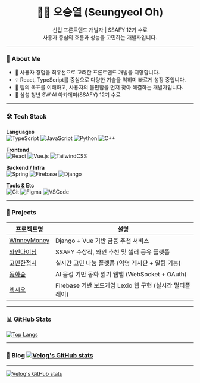 <h1 align="center">🧑‍💻 오승열 (Seungyeol Oh)</h1>

<p align="center">
  신입 프론트엔드 개발자 | SSAFY 12기 수료<br/>
  사용자 중심의 흐름과 성능을 고민하는 개발자입니다.
</p>

---

### 📌 About Me

- 🌱 사용자 경험을 최우선으로 고려한 프론트엔드 개발을 지향합니다.
- 💡 React, TypeScript를 중심으로 다양한 기술을 익히며 빠르게 성장 중입니다.
- 🎯 팀의 목표를 이해하고, 사용자의 불편함을 먼저 찾아 해결하는 개발자입니다.
- 🏫 삼성 청년 SW·AI 아카데미(SSAFY) 12기 수료

---

### 🛠️ Tech Stack

**Languages**  
![TypeScript](https://img.shields.io/badge/-TypeScript-3178C6?style=flat-square&logo=typescript&logoColor=white)
![JavaScript](https://img.shields.io/badge/-JavaScript-F7DF1E?style=flat-square&logo=javascript&logoColor=black)
![Python](https://img.shields.io/badge/-Python-3776AB?style=flat-square&logo=Python&logoColor=white)
![C++](https://img.shields.io/badge/-C++-00599C?style=flat-square&logo=c%2B%2B&logoColor=white)

**Frontend**  
![React](https://img.shields.io/badge/-React-61DAFB?style=flat-square&logo=react&logoColor=black)
![Vue.js](https://img.shields.io/badge/-Vue.js-4FC08D?style=flat-square&logo=vue.js&logoColor=white)
![TailwindCSS](https://img.shields.io/badge/-TailwindCSS-38B2AC?style=flat-square&logo=tailwind-css&logoColor=white)

**Backend / Infra**  
![Spring](https://img.shields.io/badge/-Spring-6DB33F?style=flat-square&logo=spring&logoColor=white)
![Firebase](https://img.shields.io/badge/-Firebase-FFCA28?style=flat-square&logo=firebase&logoColor=black)
![Django](https://img.shields.io/badge/-Django-092E20?style=flat-square&logo=django&logoColor=white)

**Tools & Etc**  
![Git](https://img.shields.io/badge/-Git-F05032?style=flat-square&logo=git&logoColor=white)
![Figma](https://img.shields.io/badge/-Figma-F24E1E?style=flat-square&logo=figma&logoColor=white)
![VSCode](https://img.shields.io/badge/-VSCode-007ACC?style=flat-square&logo=visual-studio-code&logoColor=white)

---

### 💼 Projects

| 프로젝트명 | 설명 |
|-----------|------|
| [WinneyMoney](https://github.com/kwo9827/winneymoney) | Django + Vue 기반 금융 추천 서비스 |
| [와인다이닝](https://github.com/kwo9827/Wine_dining) | SSAFY 수상작, 와인 추천 및 셀러 공유 플랫폼 |
| [고민한접시](https://github.com/kwo9827/Gomin_plate) | 실시간 고민 나눔 플랫폼 (익명 게시판 + 알림 기능) |
| [동화숲](https://github.com/kwo9827/Donghwasoop) | AI 음성 기반 동화 읽기 웹앱 (WebSocket + OAuth) |
| [렉시오](https://github.com/kwo9827/LEXIO) | Firebase 기반 보드게임 Lexio 웹 구현 (실시간 멀티플레이) |

---

### 📊 GitHub Stats

[![Top Langs](https://github-readme-stats.vercel.app/api/top-langs/?username=kwo9827&layout=compact&theme=default)](https://github.com/anuraghazra/github-readme-stats)

---

### 📝 Blog [![Velog's GitHub stats](https://velog-readme-stats.vercel.app/api/badge?name=tmdduf785)](https://velog.io/@tmdduf785) 
---
[![Velog's GitHub stats](https://velog-readme-stats.vercel.app/api?name=tmdduf785)](https://velog.io/@tmdduf785)
